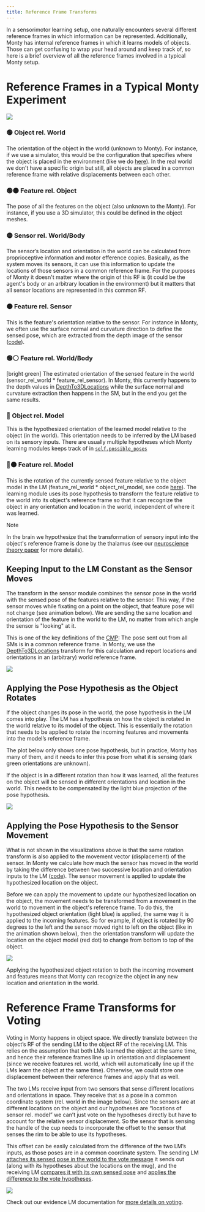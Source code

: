 ```yaml
---
title: Reference Frame Transforms
---
```

In a sensorimotor learning setup, one naturally encounters several different reference frames in which information can be represented. Additionally, Monty has internal reference frames in which it learns models of objects. Those can get confusing to wrap your head around and keep track of, so here is a brief overview of all the reference frames involved in a typical Monty setup.

# Reference Frames in a Typical Monty Experiment
![](../../figures/how-monty-works/reference_frames_overview.png)

### 🟢 Object rel. World
The orientation of the object in the world (unknown to Monty). For instance, if we use a simulator, this would be the configuration that specifies where the object is placed in the environment (like we do [here](https://github.com/thousandbrainsproject/tbp.monty/blob/4844ef17a4cadce455acb8d852fe3ed7038a298f/src/tbp/monty/frameworks/config_utils/make_dataset_configs.py#L229)). In the real world we don't have a specific origin but still, all objects are placed in a common reference frame with relative displacements between each other.
### 🟢⚫️ Feature rel. Object
The pose of all the features on the object (also unknown to the Monty). For instance, if you use a 3D simulator, this could be defined in the object meshes.
### 🟡 Sensor rel. World/Body
The sensor’s location and orientation in the world can be calculated from proprioceptive information and motor efference copies. Basically, as the system moves its sensors, it can use this information to update the locations of those sensors in a common reference frame. For the purposes of Monty it doesn't matter where the origin of this RF is (it could be the agent's body or an arbitrary location in the environment) but it matters that all sensor locations are represented in this common RF.
### 🟠 Feature rel. Sensor
This is the feature's orientation relative to the sensor. For instance in Monty, we often use the surface normal and curvature direction to define the sensed pose, which are extracted from the depth image of the sensor ([code](https://github.com/thousandbrainsproject/tbp.monty/blob/main/src/tbp/monty/frameworks/models/sensor_modules.py#L161-L167)).
### 🟢⚪️ Feature rel. World/Body
[bright green]
The estimated orientation of the sensed feature in the world (sensor_rel_world * feature_rel_sensor). In Monty, this currently happens to the depth values in [DepthTo3DLocations](https://github.com/thousandbrainsproject/tbp.monty/blob/4844ef17a4cadce455acb8d852fe3ed7038a298f/src/tbp/monty/frameworks/environment_utils/transforms.py#L220) while the surface normal and curvature extraction then happens in the SM, but in the end you get the same results.
### 🔵 Object rel. Model
This is the hypothesized orientation of the learned model relative to the object (in the world). This orientation needs to be inferred by the LM based on its sensory inputs. There are usually multiple hypotheses which Monty learning modules keeps track of in [`self.possible_poses`](https://github.com/thousandbrainsproject/tbp.monty/blob/4844ef17a4cadce455acb8d852fe3ed7038a298f/src/tbp/monty/frameworks/models/evidence_matching/learning_module.py#L227)
### 🔵⚫️ Feature rel. Model
This is the rotation of the currently sensed feature relative to the object model in the LM (feature_rel_world * object_rel_model, see code [here](https://github.com/thousandbrainsproject/tbp.monty/blob/main/src/tbp/monty/frameworks/models/evidence_matching/hypotheses_displacer.py#L141-L142)). The learning module uses its pose hypothesis to transform the feature relative to the world into its object's reference frame so that it can recognize the object in any orientation and location in the world, independent of where it was learned. 

> [!NOTE] 
> In the brain we hypothesize that the transformation of sensory input into the object's reference frame is done by the thalamus (see our [neuroscience theory paper](https://arxiv.org/abs/2507.05888) for more details).

## Keeping Input to the LM Constant as the Sensor Moves
The transform in the sensor module combines the sensor pose in the world with the sensed pose of the features relative to the sensor. This way, if the sensor moves while fixating on a point on the object, that feature pose will not change (see animation below). We are sending the same location and orientation of the feature in the world to the LM, no matter from which angle the sensor is "looking" at it.

This is one of the key definitions of the [CMP](../observations-transforms-sensor-modules.md#cmp-and-the-state-class): The pose sent out from all SMs is in a common reference frame. In Monty, we use the [DepthTo3DLocations](../../../src/tbp/monty/frameworks/environment_utils/transforms.py) transform for this calculation and report locations and orientations in an (arbitrary) world reference frame.

![](../../figures/how-monty-works/sensor_moves.gif)

## Applying the Pose Hypothesis as the Object Rotates

If the object changes its pose in the world, the pose hypothesis in the LM comes into play. The LM has a hypothesis on how the object is rotated in the world relative to its model of the object. This is essentially the rotation that needs to be applied to rotate the incoming features and movements into the model’s reference frame.

The plot below only shows one pose hypothesis, but in practice, Monty has many of them, and it needs to infer this pose from what it is sensing (dark green orientations are unknown).

If the object is in a different rotation than how it was learned, all the features on the object will be sensed in different orientations and location in the world. This needs to be compensated by the light blue projection of the pose hypothesis.

![](../../figures/how-monty-works/object_moves.gif)

## Applying the Pose Hypothesis to the Sensor Movement

What is not shown in the visualizations above is that the same rotation transform is also applied to the movement vector (displacement) of the sensor. In Monty we calculate how much the sensor has moved in the world by taking the difference between two successive location and orientation inputs to the LM ([code](https://github.com/thousandbrainsproject/tbp.monty/blob/a408bf6063852323b98e009da5e1373d097beb73/src/tbp/monty/frameworks/models/graph_matching.py#L1052)). The sensor movement is applied to update the hypothesized location on the object. 

Before we can apply the movement to update our hypothesized location on the object, the movement needs to be transformed from a movement in the world to movement in the object's reference frame. To do this, the hypothesized object orientation (light blue) is applied, the same way it is applied to the incoming features. So for example, if object is rotated by 90 degrees to the left and the sensor moved right to left on the object (like in the animation shown below), then the orientation transform will update the location on the object model (red dot) to change from bottom to top of the object. 

![](../../figures/how-monty-works/MovementTransform.gif)

Applying the hypothesized object rotation to both the incoming movement and features means that Monty can recognize the object in any new location and orientation in the world.

# Reference Frame Transforms for Voting
Voting in Monty happens in object space. We directly translate between the object’s RF of the sending LM to the object RF of the receiving LM. This relies on the assumption that both LMs learned the object at the same time, and hence their reference frames line up in orientation and displacement (since we receive features rel. world, which will automatically line up if the LMs learn the object at the same time). Otherwise, we could store one displacement between their reference frames and apply that as well.

The two LMs receive input from two sensors that sense different locations and orientations in space. They receive that as a pose in a common coordinate system (rel. world in the image below). Since the sensors are at different locations on the object and our hypotheses are “locations of sensor rel. model” we can’t just vote on the hypotheses directly but have to account for the relative sensor displacement. So the sensor that is sensing the handle of the cup needs to incorporate the offset to the sensor that senses the rim to be able to use its hypotheses.

This offset can be easily calculated from the difference of the two LM’s inputs, as those poses are in a common coordinate system. The sending LM [attaches its sensed pose in the world to the vote message](https://github.com/thousandbrainsproject/tbp.monty/blob/a408bf6063852323b98e009da5e1373d097beb73/src/tbp/monty/frameworks/models/evidence_matching/learning_module.py#L394) it sends out (along with its hypotheses about the locations on the mug), and the receiving LM [compares it with its own sensed pose](https://github.com/thousandbrainsproject/tbp.monty/blob/a408bf6063852323b98e009da5e1373d097beb73/src/tbp/monty/frameworks/models/evidence_matching/model.py#L77) and [applies the difference to the vote hypotheses](https://github.com/thousandbrainsproject/tbp.monty/blob/main/src/tbp/monty/frameworks/models/evidence_matching/model.py#L106-L112).

![](../../figures/how-monty-works/voting_rf_transform.gif)

Check out our evidence LM documentation for [more details on voting](../learning-module/evidence-based-learning-module.md#voting-with-evidence).
